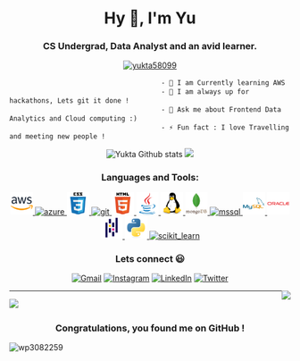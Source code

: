 <h1 align="center">Hy  👋, I'm Yu </h1>
<h3 align="center">CS Undergrad, Data Analyst and an avid learner.</h3>

<p align="center"> <a href="https://github.com/ryo-ma/github-profile-trophy"><img src="https://github-profile-trophy.vercel.app/?username=yukta58099" alt="yukta58099" /></a> </p>

                                          - 👋 I am Currently learning AWS 
                                          - 💭 I am always up for hackathons, Lets git it done !
                                          - 💬 Ask me about Frontend Data Analytics and Cloud computing :) 
                                          - ⚡ Fun fact : I love Travelling and meeting new people !

<p align="center">
</p>

<div>
<!-- <img src="https://github-readme-activity-graph-1.yukta3.repl.co/graph?username=yukta58099&theme=radical&bg_color=00000000&point=00000000&line=1a3289&hide_border=true&custom_title=Keep+Exploring,+Learning+and+Contributing+away...&color=969696&area=true&area_color=1a3289"> -->
</div>
<div align="center">
<img width="370px" src="https://github-readme-stats.vercel.app/api?username=yukta58099&show_icons=true&theme=radical&count_private=true&hide_border=true&title_color=1a3289&icon_color=1a3289&bg_color=0D111700&text_color=1a3289&custom_title=Yukta+Github+Stats" alt="Yukta  Github stats" />
<img width="370px" src="http://github-readme-streak-stats.herokuapp.com?user=yukta58099&hide_border=true&background=0D111700&border=943BDD00&fire=CB0044&sideNums=1a3289&currStreakLabel=1a3289&currStreakNum=1a3289&sideLabels=1a3289&dates=969696&stroke=1a3289" />
</div>
<!-- <span><img align="right" src="https://github-readme-stats.vercel.app/api/top-langs/?username=yukta58099&theme=radical&title_color=F16707&hide_border=true" width="290px" data-canonical-></span> -->

<h3 align="center">Languages and Tools:</h3>
<p align="center"> <a href="https://aws.amazon.com" target="_blank" rel="noreferrer"> <img src="https://raw.githubusercontent.com/devicons/devicon/master/icons/amazonwebservices/amazonwebservices-original-wordmark.svg" alt="aws" width="40" height="40"/> </a> <a href="https://azure.microsoft.com/en-in/" target="_blank" rel="noreferrer"> <img src="https://www.vectorlogo.zone/logos/microsoft_azure/microsoft_azure-icon.svg" alt="azure" width="40" height="40"/> </a> <a href="https://www.w3schools.com/css/" target="_blank" rel="noreferrer"> <img src="https://raw.githubusercontent.com/devicons/devicon/master/icons/css3/css3-original-wordmark.svg" alt="css3" width="40" height="40"/> </a> <a href="https://git-scm.com/" target="_blank" rel="noreferrer"> <img src="https://www.vectorlogo.zone/logos/git-scm/git-scm-icon.svg" alt="git" width="40" height="40"/> </a> <a href="https://www.w3.org/html/" target="_blank" rel="noreferrer"> <img src="https://raw.githubusercontent.com/devicons/devicon/master/icons/html5/html5-original-wordmark.svg" alt="html5" width="40" height="40"/> </a> <a href="https://www.java.com" target="_blank" rel="noreferrer"> <img src="https://raw.githubusercontent.com/devicons/devicon/master/icons/java/java-original.svg" alt="java" width="40" height="40"/> </a> <a href="https://www.linux.org/" target="_blank" rel="noreferrer"> <img src="https://raw.githubusercontent.com/devicons/devicon/master/icons/linux/linux-original.svg" alt="linux" width="40" height="40"/> </a> <a href="https://www.mongodb.com/" target="_blank" rel="noreferrer"> <img src="https://raw.githubusercontent.com/devicons/devicon/master/icons/mongodb/mongodb-original-wordmark.svg" alt="mongodb" width="40" height="40"/> </a> <a href="https://www.microsoft.com/en-us/sql-server" target="_blank" rel="noreferrer"> <img src="https://www.svgrepo.com/show/303229/microsoft-sql-server-logo.svg" alt="mssql" width="40" height="40"/> </a> <a href="https://www.mysql.com/" target="_blank" rel="noreferrer"> <img src="https://raw.githubusercontent.com/devicons/devicon/master/icons/mysql/mysql-original-wordmark.svg" alt="mysql" width="40" height="40"/> </a> <a href="https://www.oracle.com/" target="_blank" rel="noreferrer"> <img src="https://raw.githubusercontent.com/devicons/devicon/master/icons/oracle/oracle-original.svg" alt="oracle" width="40" height="40"/> </a> <a href="https://pandas.pydata.org/" target="_blank" rel="noreferrer"> <img src="https://raw.githubusercontent.com/devicons/devicon/2ae2a900d2f041da66e950e4d48052658d850630/icons/pandas/pandas-original.svg" alt="pandas" width="40" height="40"/> </a> <a href="https://www.python.org" target="_blank" rel="noreferrer"> <img src="https://raw.githubusercontent.com/devicons/devicon/master/icons/python/python-original.svg" alt="python" width="40" height="40"/> </a> <a href="https://scikit-learn.org/" target="_blank" rel="noreferrer"> <img src="https://upload.wikimedia.org/wikipedia/commons/0/05/Scikit_learn_logo_small.svg" alt="scikit_learn" width="40" height="40"/> </a> </p>

<div align="center">
<div><h3>Lets connect 😃</h3></div>

[![Gmail](https://img.shields.io/badge/Gmail-D14836?style=for-the-badge&logo=gmail&logoColor=white)](yukta.garg2020vitbhopal.ac.in) 
[![Instagram](https://img.shields.io/badge/Instagram-%23E4405F.svg?style=for-the-badge&logo=Instagram&logoColor=white)](https://www.instagram.com/yukta270/)
[![LinkedIn](https://img.shields.io/badge/linkedin-%230077B5.svg?style=for-the-badge&logo=linkedin&logoColor=white)](https://www.linkedin.com/in/yukta-garg-33016b249/) 
[![Twitter](https://img.shields.io/badge/Twitter-%231DA1F2.svg?style=for-the-badge&logo=Twitter&logoColor=white)](https://twitter.com/Yuktagarg)
</div>

<img align="right" src="https://komarev.com/ghpvc/?username=your-github-yukta58099 &style=flat-square&color=232323">
<hr>

![](https://raw.githubusercontent.com/halfrost/halfrost/master/icons)

### <p align="center"> Congratulations, you found me on GitHub ! </p>

![wp3082259](https://github.com/Yukta58099/Yukta58099/assets/93836686/086a823f-5acb-4b7d-bc39-1b563dd1a1fe)

